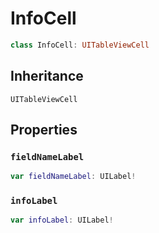 # InfoCell

``` swift
class InfoCell: UITableViewCell
```

## Inheritance

`UITableViewCell`

## Properties

### `fieldNameLabel`

``` swift
var fieldNameLabel: UILabel!
```

### `infoLabel`

``` swift
var infoLabel: UILabel!
```
